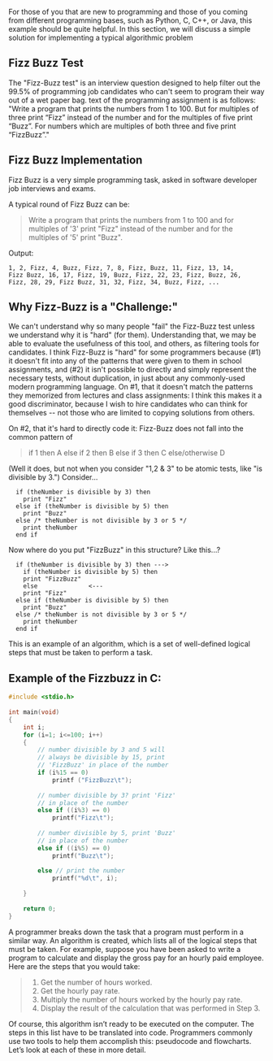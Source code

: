For those of you that are new to programming and those of you coming from different programming bases,
such as Python, C, C++, or Java, this example should be quite helpful. In this section, we will discuss a simple solution for
implementing a typical algorithmic problem

## Fizz Buzz Test
The "Fizz-Buzz test" is an interview question designed to help filter out the 99.5% of programming job candidates who can't seem to program their way out of a wet paper bag. 
 text of the programming assignment is as follows:
"Write a program that prints the numbers from 1 to 100. 
But for multiples of three print “Fizz” instead of the number and for the multiples of five print “Buzz”. 
For numbers which are multiples of both three and five print “FizzBuzz”."

## Fizz Buzz Implementation
Fizz Buzz is a very simple programming task, asked in software developer job interviews and exams.

 A typical round of Fizz Buzz can be:
>Write a program that prints the numbers from 1 to 100 and for multiples of '3' print "Fizz" instead of the number and for the multiples of '5' print "Buzz".

Output:
```
1, 2, Fizz, 4, Buzz, Fizz, 7, 8, Fizz, Buzz, 11, Fizz, 13, 14, 
Fizz Buzz, 16, 17, Fizz, 19, Buzz, Fizz, 22, 23, Fizz, Buzz, 26, 
Fizz, 28, 29, Fizz Buzz, 31, 32, Fizz, 34, Buzz, Fizz, ...
```

## Why Fizz-Buzz is a "Challenge:"
We can't understand why so many people "fail" the Fizz-Buzz test unless we understand why it is "hard" (for them). Understanding that, 
we may be able to evaluate the usefulness of this tool, and others, as filtering tools for candidates.
I think Fizz-Buzz is "hard" for some programmers because (#1) it doesn't fit into any of the patterns that were given to them in school assignments, 
and (#2) it isn't possible to directly and simply represent the necessary tests, without duplication, in just about any commonly-used modern programming language.
On #1, that it doesn't match the patterns they memorized from lectures and class assignments: 
I think this makes it a good discriminator, 
because I wish to hire candidates who can think for themselves -- not those who are limited to copying solutions from others.

On #2, that it's hard to directly code it: Fizz-Buzz does not fall into the common pattern of
 > if 1 then A
  else if 2 then B
  else if 3 then C
  else/otherwise D
  
(Well it does, but not when you consider "1,2 & 3" to be atomic tests, like "is divisible by 3.")
Consider...
```
  if (theNumber is divisible by 3) then
	print "Fizz"
  else if (theNumber is divisible by 5) then
	print "Buzz"
  else /* theNumber is not divisible by 3 or 5 */
	print theNumber
  end if
  ```
Now where do you put "FizzBuzz" in this structure?
Like this...?
```
  if (theNumber is divisible by 3) then	--->
	if (theNumber is divisible by 5) then
	print "FizzBuzz"
	else			  <---
	print "Fizz"
  else if (theNumber is divisible by 5) then
	print "Buzz"
  else /* theNumber is not divisible by 3 or 5 */
	print theNumber
  end if
 ``` 
This is an example of an algorithm, which is a set of well-defined logical steps that
must be taken to perform a task.

## Example of the Fizzbuzz in C:
```C
#include <stdio.h> 
  
int main(void) 
{ 
    int i; 
    for (i=1; i<=100; i++) 
    { 
        // number divisible by 3 and 5 will 
        // always be divisible by 15, print  
        // 'FizzBuzz' in place of the number 
        if (i%15 == 0)         
            printf ("FizzBuzz\t");     
          
        // number divisible by 3? print 'Fizz' 
        // in place of the number 
        else if ((i%3) == 0)     
            printf("Fizz\t");                  
          
        // number divisible by 5, print 'Buzz'   
        // in place of the number 
        else if ((i%5) == 0)                        
            printf("Buzz\t");                  
      
        else // print the number             
            printf("%d\t", i);                  
  
    } 
  
    return 0; 
} 
```
  
A programmer breaks down the task that a program must perform in a similar way.
An algorithm is created, which lists all of the logical steps that must be taken. 
For example, suppose you have been asked to write a program to calculate and display the
gross pay for an hourly paid employee. Here are the steps that you would take:

>1. Get the number of hours worked.
>2. Get the hourly pay rate.
>3. Multiply the number of hours worked by the hourly pay rate.
>4. Display the result of the calculation that was performed in Step 3.

Of course, this algorithm isn’t ready to be executed on the computer. The steps in this
list have to be translated into code. Programmers commonly use two tools to help them
accomplish this: pseudocode and flowcharts. Let’s look at each of these in more detail.

